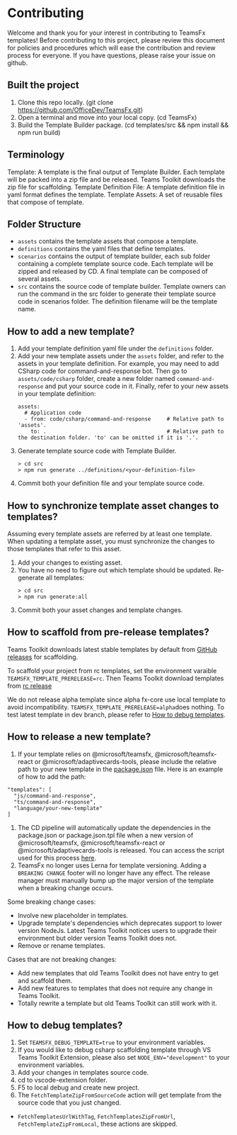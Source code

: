 # Contributing
Welcome and thank you for your interest in contributing to TeamsFx templates! Before contributing to this project, please review this document for policies and procedures which will ease the contribution and review process for everyone. If you have questions, please raise your issue on github.

## Built the project

1. Clone this repo locally. (git clone https://github.com/OfficeDev/TeamsFx.git)
1. Open a terminal and move into your local copy. (cd TeamsFx)
1. Build the Template Builder package. (cd templates/src && npm install && npm run build)

## Terminology

Template: A template is the final output of Template Builder. Each template will be packed into a zip file and be released. Teams Toolkit downloads the zip file for scaffolding.
Template Definition File: A template definition file in yaml format defines the template.
Template Assets: A set of reusable files that compose of template.

## Folder Structure

* `assets`  contains the template assets that compose a template.
* `definitions` contains the yaml files that define templates.
* `scenarios` contains the output of template builder, each sub folder containing a complete template source code. Each template will be zipped and released by CD. A final template can be composed of several assets.
* `src` contains the source code of template builder. Template owners can run the command in the src folder to generate their template source code in scenarios folder. The definition filename will be the template name.


## How to add a new template?

1. Add your template definition yaml file under the `definitions` folder.
1. Add your new template assets under the `assets` folder, and refer to the assets in your template definition.
    For example, you may need to add CSharp code for command-and-response bot. Then go to `assets/code/csharp` folder, create a new folder named `command-and-response` and put your source code in it. Finally, refer to your new assets in your template definition:
    ```
    assets:
      # Application code
      - from: code/csharp/command-and-response     # Relative path to 'assets'.
        to: .                                      # Relative path to the destination folder. 'to' can be omitted if it is '.'.
    ```
1. Generate template source code with Template Builder.
    ```
    > cd src
    > npm run generate ../definitions/<your-definition-file>
    ```
1. Commit both your definition file and your template source code.

## How to synchronize template asset changes to templates?

Assuming every template assets are referred by at least one template. When updating a template asset, you must synchronize the changes to those templates that refer to this asset.

1. Add your changes to existing asset.
1. You have no need to figure out which template should be updated. Re-generate all templates:
    ```
    > cd src
    > npm run generate:all
    ```
1. Commit both your asset changes and template changes.


## How to scaffold from pre-release templates?

Teams Toolkit downloads latest stable templates by default from [GitHub releases](https://github.com/OfficeDev/TeamsFx/releases) for scaffolding.

To scaffold your project from rc templates, set the environment varaible `TEAMSFX_TEMPLATE_PRERELEASE=rc`. Then Teams Toolkit download templates from [rc release](https://github.com/OfficeDev/TeamsFx/releases/tag/templates%400.0.0-rc)

We do not release alpha template since alpha fx-core use local template to avoid incompatibility. `TEAMSFX_TEMPLATE_PRERELEASE=alpha`does nothing.
To test latest template in dev branch, please refer to [How to debug templates](#how-to-debug-templates).

## How to release a new template?

1. If your template relies on @microsoft/teamsfx, @microsoft/teamsfx-react or @microsoft/adaptivecards-tools, please include the relative path to your new template in the [package.json](https://github.com/OfficeDev/TeamsFx/blob/dev/templates/package.json) file. Here is an example of how to add the path:
  ```
  "templates": [
    "js/command-and-response",
    "ts/command-and-response",
    "language/your-new-template"
  ]
  ```
1. The CD pipeline will automatically update the dependencies in the package.json or package.json.tpl file when a new version of @microsoft/teamsfx, @microsoft/teamsfx-react or @microsoft/adaptivecards-tools is released. You can access the script used for this process [here](https://github.com/OfficeDev/TeamsFx/blob/dev/.github/scripts/sync-version.js).
1. TeamsFx no longer uses Lerna for template versioning. Adding a `BREAKING CHANGE` footer will no longer have any effect. The release manager must manually bump up the major version of the template when a breaking change occurs.

Some breaking change cases:

* Involve new placeholder in templates.
* Upgrade template's dependencies which deprecates support to lower version NodeJs. Latest Teams Toolkit notices users to upgrade their environment but older version Teams Toolkit does not.
* Remove or rename templates.

Cases that are not breaking changes:

* Add new templates that old Teams Toolkit does not have entry to get and scaffold them.
* Add new features to templates that does not require any change in Teams Toolkit.
* Totally rewrite a template but old Teams Toolkit can still work with it.

## How to debug templates?

1. Set `TEAMSFX_DEBUG_TEMPLATE=true` to your environment variables.
2. If you would like to debug csharp scaffolding template through VS Teams Toolkit Extension, please also set `NODE_ENV="development"` to your environment variables.
3. Add your changes in templates source code.
4. cd to vscode-extension folder.
5. F5 to local debug and create new project.
6. The `FetchTemplateZipFromSourceCode` action will get template from the source code that you just changed.

* `FetchTemplatesUrlWithTag`, `FetchTemplatesZipFromUrl`, `FetchTemplateZipFromLocal`, these actions are skipped.
